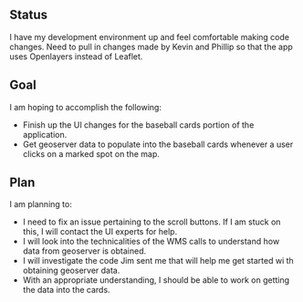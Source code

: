 ## Status

I have my development environment up and feel comfortable making code changes.
Need to pull in changes made by Kevin and Phillip so that the app uses Openlayers instead of Leaflet.

## Goal

I am hoping to accomplish the following:

* Finish up the UI changes for the baseball cards portion of the application.
* Get geoserver data to populate into the baseball cards whenever a user clicks on a marked spot on the map.

## Plan

I am planning to:

* I need to fix an issue pertaining to the scroll buttons. If I am stuck on this, I will contact the UI experts for help.
* I will look into the technicalities of the WMS calls to understand how data from geoserver is obtained.
* I will investigate the code Jim sent me that will help me get started wi th obtaining geoserver data.
* With an appropriate understanding, I should be able to work on getting the data into the cards.
